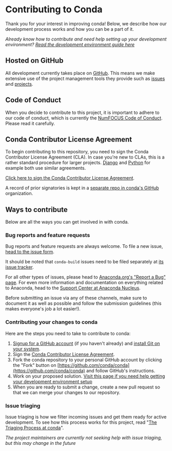 # Contributing to Conda

Thank you for your interest in improving conda! Below, we describe how our
development process works and how you can be a part of it.

*Already know how to contribute and need help setting up your development environment?
[Read the development environment guide here][development-environment]*

## Hosted on GitHub

All development currently takes place on [GitHub][github]. This means we make extensive
use of the project management tools they provide such as [issues](https://github.com/conda/conda/issues)
and [projects](https://github.com/orgs/conda/projects).

## Code of Conduct

When you decide to contribute to this project, it is important to adhere to our
code of conduct, which is currently the [NumFOCUS Code of Conduct](https://www.numfocus.org/code-of-conduct).
Please read it carefully.

## Conda Contributor License Agreement

To begin contributing to this repository, you need to sign the Conda
Contributor License Agreement (CLA). In case you're new to CLAs, this
is a rather standard procedure for larger projects.
[Django](https://www.djangoproject.com/foundation/cla/) and
[Python](https://www.python.org/psf/contrib/contrib-form/) for example
both use similar agreements.

[Click here to sign the Conda Contributor License Agreement][conda cla].

A record of prior signatories is kept in a [separate repo in conda's GitHub][clabot] organization.

## Ways to contribute

Below are all the ways you can get involved in with conda.

### Bug reports and feature requests

Bug reports and feature requests are always welcome. To file a new issue,
[head to the issue form](https://github.com/conda/conda/issues/new/choose).

It should be noted that `conda-build` issues need to be filed separately at
[its issue tracker](https://github.com/conda/conda-build/issues).

For all other types of issues, please head to [Anaconda.org's "Report a Bug" page][anaconda-bug-report].
For even more information and documentation on everything related to Anaconda, head to the
[Support Center at Anaconda Nucleus][anaconda-support].

Before submitting an issue via any of these channels, make sure to document it
as well as possible and follow the submission guidelines (this makes everyone's job a lot easier!).

### Contributing your changes to conda

Here are the steps you need to take to contribute to conda:

1. [Signup for a GitHub account][github signup] (if you haven't already) and
   [install Git on your system][install git].
2. Sign the [Conda Contributor License Agreement][conda cla].
3. Fork the conda repository to your personal GitHub account by clicking the
   "Fork" button on [https://github.com/conda/conda](https://github.com/conda/conda) and follow GitHub's
   instructions.
4. Work on your proposed solution. [Visit this page if you need help getting your development environment setup](development-environment)
5. When you are ready to submit a change, create a new pull request so that we can merge your changes to our repository.

### Issue triaging

Issue triaging is how we filter incoming issues and get them ready for active development.
To see how this process works for this project, read "[The Triaging Process at conda][triaging]".

*The project maintainers are currently not seeking help with issue triaging, but this may change in the future*


[conda cla]: https://conda.io/en/latest/contributing.html#conda-contributor-license-agreement
[clabot]: https://github.com/conda/clabot-config/blob/master/.clabot
[install git]: https://git-scm.com/book/en/v2/Getting-Started-Installing-Git
[github signup]: https://github.com/signup
[github]: https://github.com/
[anaconda-issues]: https://github.com/ContinuumIO/anaconda-issues/issues
[anaconda-support]: https://anaconda.cloud/support-center
[anaconda-bug-report]: https://anaconda.org/contact/report
[triaging]: https://github.com/conda/infra/blob/main/TRIAGING.md
[development-environment]: https://docs.conda.io/projects/conda/en/latest/dev-guide/index.html
